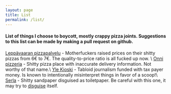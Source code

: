 ```yaml
---
layout: page
title: List
permalink: /list/
---
```


#### List of things I choose to boycott, mostly crappy pizza joints. Suggestions to this list can be made by making a pull request on github.
[Leppävaaran pizzapalvelu][lpp] - Motherfuckers raised prices on their shitty pizzas from 6€ to 7€. The quality-to-price ratio is all fucked up now. \\
[Onni pizzeria][onni-pizzeria] - Shitty pizza place with inaccurate delivery information. Not worthy of that name.\\
[Yle Kioski][yle-kioski] - Tabloid journalism funded with tax payer money. Is known to intentionally misinterpret things in favor of a scoop!\\
[Serla][serla] - Shitty sandpaper disguised as toiletpaper. Be careful with this one, it may try to [disguise][serla-disguise] itself.

[lpp]: http://www.leppavaaranpizzapalvelu.fi/
[onni-pizzeria]: https://pizza-online.fi/ravintolat/helsinki/onnipizzeria
[yle-kioski]: http://kioski.yle.fi/
[serla]: http://serla.fi/
[serla-disguise]: http://www.aalto.fi/fi/current/news/2016-08-04-002/ 
